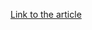 [Link to the article](https://thehackernews.com/2025/03/unpatched-edimax-camera-flaw-exploited.html)

